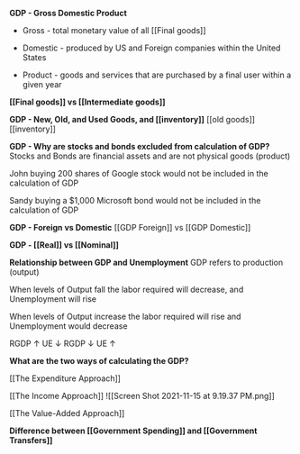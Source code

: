 **GDP - Gross Domestic Product**
- Gross - total monetary value of all [[Final goods]]

- Domestic - produced by US and Foreign companies within the United States

- Product - goods and services that are purchased by a final user within a given year

**[[Final goods]] vs [[Intermediate goods]]**

**GDP - New, Old, and Used Goods, and [[inventory]]**
[[old goods]]
[[inventory]]

**GDP - Why are stocks and bonds excluded from calculation of GDP?**
Stocks and Bonds are financial assets and are not
physical goods (product)

John buying 200 shares of Google stock would not be
included in the calculation of GDP

Sandy buying a $1,000 Microsoft bond would not be
included in the calculation of GDP

**GDP - Foreign vs Domestic**
[[GDP Foreign]] vs [[GDP Domestic]]

**GDP - [[Real]] vs [[Nominal]]**

**Relationship between GDP and Unemployment**
GDP refers to production (output) 

When levels of Output fall the labor required will decrease, and Unemployment will rise

When levels of Output increase the labor required will rise and Unemployment would decrease

RGDP ↑ UE ↓ 
RGDP ↓ UE ↑

**What are the two ways of calculating the GDP?**

[[The Expenditure Approach]]

[[The Income Approach]]
![[Screen Shot 2021-11-15 at 9.19.37 PM.png]]

[[The Value-Added Approach]]

**Difference between [[Government Spending]] and [[Government Transfers]]**